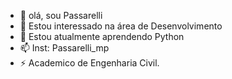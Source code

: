 - 👋 olá, sou Passarelli
- 👀 Estou interessado na área de Desenvolvimento
- 🌱 Estou atualmente aprendendo Python
- 📫 Inst: Passarelli_mp
- ⚡ Academico de Engenharia Civil.

<!---
MDpassarelli/MDpassarelli is a ✨ special ✨ repository because its `README.md` (this file) appears on your GitHub profile.
You can click the Preview link to take a look at your changes.
--->
